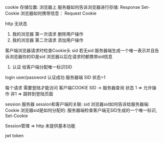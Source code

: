 cookie 存储位置: 浏览器上
服务器如何告诉浏览器进行存储: Response Set-Cookie
浏览器如何携带信息： Request Cookie

http 无状态

1. 我的浏览器 第一次请求 删除用户操作
2. 我的浏览器 第二次请求 添加用户操作

客户端浏览器请求时检查Cookie头 sid
若无sid 服务器端生成一个唯一表示并且告诉浏览器你的ID是sid
浏览器以后在请求时都携带sid信息


1. 认证
给客户端分配唯一标识SID

login user/password 认证成功 服务器端 SID  状态=1

每个请求 需要登陆才能访问 客户端COOKIE SID -> 服务器查询 状态 1 => 允许操作
                                                      非1 => 跳转到登陆页面

session 服务器
session和客户端的关联: sid
浏览器sid如何告诉给服务器端: Cookie
浏览器sid是如何分配的: 服务器端检查客户端无SID生成的一个唯一标识, Set-Cookie

Session管理 => http 未提供基本功能

jwt
token